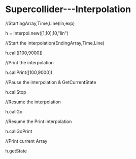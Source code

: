 # Supercollider---Interpolation


//StartingArray,Time,Line(lin,exp)

h = Interpol.new([1,10],10,"lin")


//Start the interpolation(EndingArray,Time,Line)

h.call([100,9000])


//Print the interpolation

h.callPrint([100,9000])


//Pause the interpolation & GetCurrentState

h.callStop


//Resume the interpolation

h.callGo


//Resume the Print interpolation

h.callGoPrint


//Print current Array

h.getState



